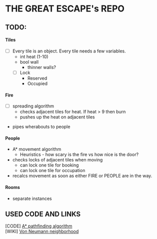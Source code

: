 # THE GREAT ESCAPE's REPO
## TODO:
#### Tiles
- [ ] Every tile is an object. Every tile needs a few variables.
	- int heat (1-10)
	- bool wall
		- thinner walls?
	- [ ] Lock
		- Reserved
		- Occupied

#### Fire
- [ ] spreading algorithm
	- checks adjacent tiles for heat. If heat > 9 then burn
	- pushes up the heat on adjacent tiles
- pipes wherabouts to people

#### People
- A\* movement algorithm
	- Heuristics - how scary is the fire vs how nice is the door?
- checks locks of adjacent tiles when moving
	- can lock one tile for booking
	-	can lock one tile for occupation
- recalcs movement as soon as either FIRE or PEOPLE are in the way. 

#### Rooms
- separate instances




## USED CODE AND LINKS
[CODE] [A* pathfinding algorithm](http://code.activestate.com/recipes/578919-python-a-pathfinding-with-binary-heap/)  
[WIKI] [Von Neumann neighborhood](https://en.wikipedia.org/wiki/Von_Neumann_neighborhood)

